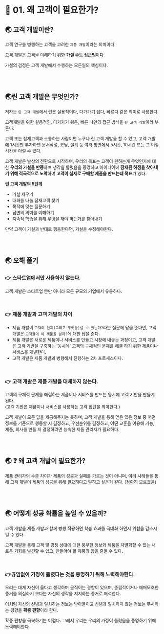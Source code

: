 # 🐳 01. 왜 고객이 필요한가?

## 🌏 고객 개발이란?

고객 연구를 병행하는 고객을 고려한 `제품 개발`이라는 의미이다. 

고객 개발은 고객을 이해하기 위한 **가설 주도 접근법**이다.

가설의 검정은 고객 개발에서 수행하는 모든일의 핵심이다.

<br/><br/>

## 🌏린 고객 개발은 무엇인가?

저자는 `린 고객 개발`에서 린은 실용적이다, 다가가기 쉽다, 빠르다 같은 의미로 사용한다.

고객개발을 위한 실용적인, 다가가기 쉬운, 빠른 나만의 접근 방식을 `린 고객 개발`이라 부른다.

고객 또는 잠재고객과 소통하는 사람이면 누구나 린 고객 개발을 할 수 있고, 고객 개발에 1시간만 투자하면 문서작성, 코딩, 설계 등 여러 방면에서 5시간, 10시간 또는 그 이상 시간을 아낄 수 있다.

고객 개발은 발상의 전환으로 시작하며, 우리의 목표는 고객이 원하는게 무엇인가에 대한 **우리의 가설을 반증**하며 생각을 틀렸음을 증명하고 아이디어에 **잠재된 허점을 찾아내기 위해 적극적으로 노력**하여 **고객이 실제로 구매할 제품을 만드는데 목표**가 있다.

**린 고객 개발의 5단계**

* 가설 세우기
* 대화를 나눌 잠재고객 찾기
* 목적에 맞는 질문하기
* 답변의 의미를 이해하기
* 지속적 학습을 위해 무엇을 해야 하는가를 찾아내기

만약 고객이 가설과 반대로 행동한다면, 가설을 수정해야한다.

<br/><br/>

## 🌏 오해 풀기

### 👉 스타트업에서만 사용하지 않는다.

고객 개발은 스타트업 뿐만 아니라 모든 규모의 기업에서 유용하다.

<br/>

### 👉 제품 개발과 고객 개발의 차이

* 제품 개발이 `고객이 언제(그리고 무엇을)살 수 있는가?`라는 질문에 답을 준다면, 고객 개발은 `고객들이 이 제품을 살까?`에 대한 답을 준다.
* 제품 개발은 새로운 제품이나 서비스를 만들고 시장에 내놓는 과정이고, 고객 개발은 고객 기반을 구축하는 '동시에' 고객의 구체적인 문제를 해결 하기 위한 제품이나 서비스를 개발한다.
* 고객 개발은 제품 개발과 병행해서 진행하는 2차 프로세스이다.

<br/>

### 👉 고객 개발은 제품 개발을 대체하지 않는다.

고객의 구체적 문제를 해결하는 제품이나 서비스를 만드는 동시에 고객 기반을 만들게 된다.<br/>(고객 기반은 제품이나 서비스를 사용하는 고객 집단을 의미한다.)

고객 개발이 모든 답을 제공해주지는 못하며, 고객 개발을 통해 얻은 많은 정보 중 어떤 정보를 기준으로 행동할 지 결정하고, 우선순위를 결정하고, 어떤 교훈을 이용해 기능, 제품, 회사를 만들 지 결정하려면 능숙한 제품 관리자가 필요하다.

<br/><br/>

## 🌏 ❓  왜 고객 개발이 필요한가? 

제품 관리자의 수준 차이가 제품의 성공과 실패를 가르는 것이 아니며, 여러 사례들을 통해 고객 개발이 제품의 성공을 위해 필요하다고 말하고 싶은거 같다. (정확히 모르겠음)

<br/><br/>

## 🌏 어떻게 성공 확률을 높일 수 있을까?

고객 개발을 제품 개발과 함께 병행 적용하면 학습 효과를 극대화 하면서 위험을 감소시킬 수 있다.

고객 개발을 통해 고객 및 경쟁 상대에 대한 풍부한 정보와 제품을 차별화할 수 있는 새로운 기회를 발견할 수 있고, 만들어야 할 제품의 양을 줄일 수 있다.

<br/>

### 👉끊임없이 가정이 틀렸다는 것을 증명하기 위해 노력해야한다.

우리는 대게 자신이 옳다고 생각하며 움직이는 경향이 있으며, 중립적이거나 애매모호한 증거를 의심하기 보다는  자신의 생각을 지지하는 증거로 해석한다.

이처럼 자신의 신념과 일치하는 정보는 받아들이고 신념과 일치하지 않는 정보는 무시하는 경향을 **확증 편향**이라 한다.

확증 편향을 극복하기는 어렵다. 그래서 우리는 우리의 가정이 틀렸음을 증명하기 위해 노력해야한다. 

